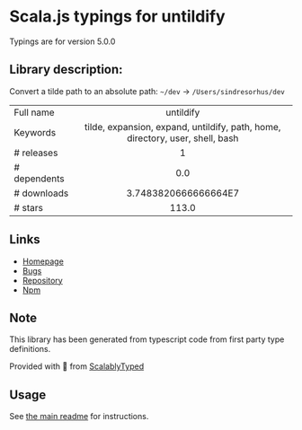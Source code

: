 
# Scala.js typings for untildify

Typings are for version 5.0.0

## Library description:
Convert a tilde path to an absolute path: `~/dev` → `/Users/sindresorhus/dev`

|                    |                 |
| ------------------ | :-------------: |
| Full name          | untildify |
| Keywords           | tilde, expansion, expand, untildify, path, home, directory, user, shell, bash |
| # releases         | 1 |
| # dependents       | 0.0 |
| # downloads        | 3.7483820666666664E7 |
| # stars            | 113.0 |

## Links
- [Homepage](https://github.com/sindresorhus/untildify#readme)
- [Bugs](https://github.com/sindresorhus/untildify/issues)
- [Repository](https://github.com/sindresorhus/untildify)
- [Npm](https://www.npmjs.com/package/untildify)
    


## Note
This library has been generated from typescript code from first party type definitions.

Provided with :purple_heart: from [ScalablyTyped](https://github.com/oyvindberg/ScalablyTyped)

## Usage
See [the main readme](../../readme.md) for instructions.


